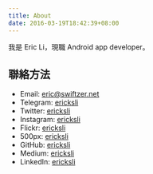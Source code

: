 ```yaml
---
title: About
date: 2016-03-19T18:42:39+08:00
---
```


我是 Eric Li，現職 Android app developer。

## 聯絡方法

* Email: [eric@swiftzer.net](mailto:eric@swiftzer.net)
* Telegram: [ericksli](https://telegram.me/ericksli)
* Twitter: [ericksli](https://twitter.com/ericksli)
* Instagram: [ericksli](https://www.instagram.com/ericksli/)
* Flickr: [ericksli](https://www.flickr.com/photos/ericksli)
* 500px: [ericksli](https://500px.com/ericksli)
* GitHub: [ericksli](https://github.com/ericksli)
* Medium: [ericksli](https://medium.com/@ericksli)
* LinkedIn: [ericksli](https://www.linkedin.com/in/ericksli/)
